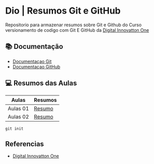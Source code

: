 # Dio | Resumos Git e GitHub

Repositorio para armazenar resumos sobre Git e Github do Curso versionamento de codigo com Git E GitHub da [Digital Innovatton One][def]


## 📚 Documentação

- [Documentaçao Git]()
- [Documentaçao GitHub]()

## 💻 Resumos das Aulas

|Aulas | Resumos |
|------|---------|
| Aulas 01| [Resumo]()|
| Aulas 02| [Resumo]()|

```
git init
```

## Referencias
- [Digital Innovatton One][def]

[def]: https://www.dio.me/